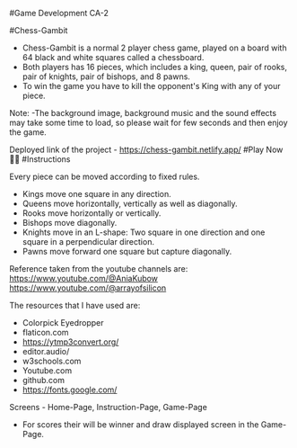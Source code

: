 #Game Development CA-2

#Chess-Gambit

- Chess-Gambit is a normal 2 player chess game, played on a board with 64 black and white squares called a chessboard.
- Both players has 16 pieces, which includes a king, queen, pair of rooks, pair of knights, pair of bishops, and 8 pawns.
- To win the game you have to kill the opponent's King with any of your piece.
  
Note:
-The background image, background music and the sound effects may take some time to load, so please wait for few seconds and then enjoy the game.

Deployed link of the project - https://chess-gambit.netlify.app/
                    #Play Now 💁‍♂️
#Instructions

Every piece can be moved according to fixed rules.
- Kings move one square in any direction.
- Queens move horizontally, vertically as well as diagonally.
- Rooks move horizontally or vertically.
- Bishops move diagonally.
- Knights move in an L-shape: Two square in one direction and one square in a perpendicular 
  direction.
- Pawns move forward one square but capture diagonally.


Reference taken from the youtube channels are: https://www.youtube.com/@AniaKubow 
https://www.youtube.com/@arrayofsilicon

The resources that I have used are:
- Colorpick Eyedropper
- flaticon.com
- https://ytmp3convert.org/
- editor.audio/
- w3schools.com
- Youtube.com
- github.com
- https://fonts.google.com/

Screens - Home-Page, Instruction-Page, Game-Page 
- For scores their will be winner and draw displayed screen in the Game-Page.
















